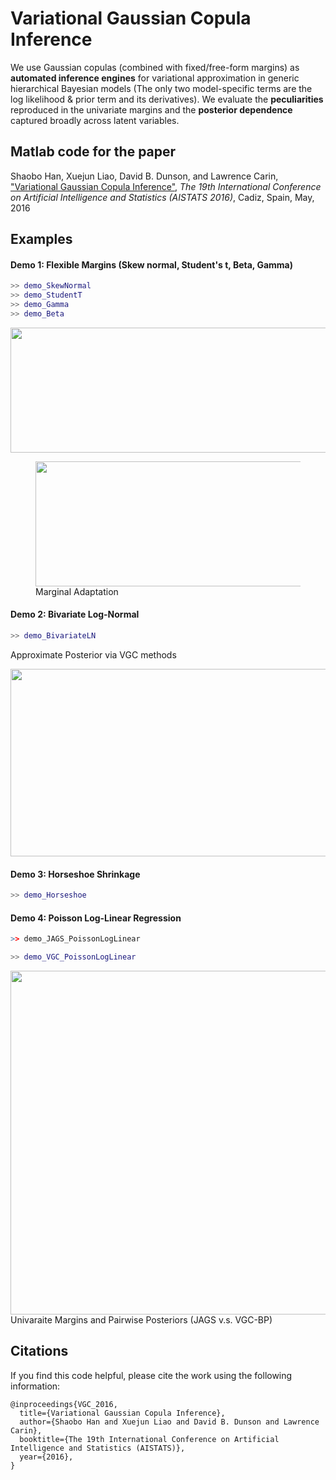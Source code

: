 # Variational Gaussian Copula Inference

We use Gaussian copulas (combined with fixed/free-form margins) as **automated inference engines** for variational approximation in generic hierarchical Bayesian models (The only two model-specific terms are the log likelihood & prior term and its derivatives). We evaluate the **peculiarities** reproduced in the univariate margins and the **posterior dependence** captured broadly across latent variables.

## Matlab code for the paper

Shaobo Han, Xuejun Liao, David B. Dunson, and Lawrence Carin, <a href="http://people.ee.duke.edu/~lcarin/VGC_AISTATS2016.pdf"> "Variational Gaussian Copula Inference"</a>, *The 19th International Conference on Artificial Intelligence and Statistics (AISTATS 2016)*, Cadiz, Spain, May, 2016

## Examples

#### Demo 1: Flexible Margins (Skew normal, Student's t, Beta, Gamma) 

```Matlab
>> demo_SkewNormal
>> demo_StudentT
>> demo_Gamma
>> demo_Beta
```

<a href="url"><img src="https://github.com/shaobohan/VariationalGaussianCopula/blob/master/figure/margins.png" align="center" height="200" width="800"></a>
<a Marginal Adaptation>

<figure>
    <img src="https://github.com/shaobohan/VariationalGaussianCopula/blob/master/figure/margins.png" align="center" height="200" width="800"></a>
    <figcaption> Marginal Adaptation </figcaption>
</figure>

#### Demo 2: Bivariate Log-Normal

```Matlab
>> demo_BivariateLN
```
Approximate Posterior via VGC methods

<a href="url"><img src="https://github.com/shaobohan/VariationalGaussianCopula/blob/master/figure/lognormal.png" align="center" height="300" width="800"></a>


#### Demo 3: Horseshoe Shrinkage

```Matlab
>> demo_Horseshoe
```

#### Demo 4: Poisson Log-Linear Regression


```r
>> demo_JAGS_PoissonLogLinear
```
```Matlab
>> demo_VGC_PoissonLogLinear
```

<a href="url"><img src="https://github.com/shaobohan/VariationalGaussianCopula/blob/master/figure/VGC-JAGS.png" align="center" height="550" width="800"></a>
Univaraite Margins and Pairwise Posteriors (JAGS v.s. VGC-BP)

## Citations

If you find this code helpful, please cite the work using the following information:

    @inproceedings{VGC_2016,
      title={Variational Gaussian Copula Inference},
      author={Shaobo Han and Xuejun Liao and David B. Dunson and Lawrence Carin},
      booktitle={The 19th International Conference on Artificial Intelligence and Statistics (AISTATS)},
      year={2016},
    }
